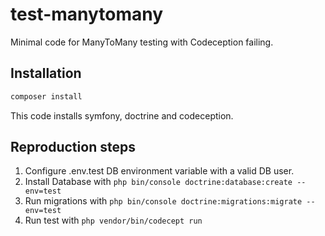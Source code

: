 # test-manytomany
Minimal code for ManyToMany testing with Codeception failing.

## Installation

```bash
composer install
```

This code installs symfony, doctrine and codeception.

## Reproduction steps
1. Configure .env.test DB environment variable with a valid DB user.
2. Install Database with ``` php bin/console doctrine:database:create --env=test ```
3. Run migrations with ``` php bin/console doctrine:migrations:migrate --env=test ```
4. Run test with ``` php vendor/bin/codecept run ```
